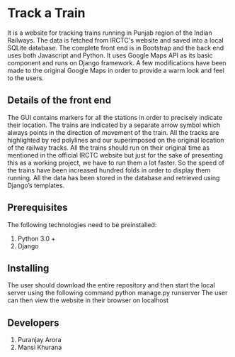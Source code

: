 # Track a Train
It is a website for tracking trains running in Punjab region of the Indian Railways. The data is fetched from IRCTC's website and saved into a local SQLite database. The complete front end is in Bootstrap and the back end uses both Javascript and Python. It uses Google Maps API as its basic component and runs on Django framework. A few modifications have been made to the original Google Maps in order to provide a warm look and feel to the users.

## Details of the front end
The GUI contains markers for all the stations in order to precisely indicate their location. The trains are indicated by a separate arrow symbol which always points in the direction of movement of the train. All the tracks are highlighted by red polylines and our superimposed on the original location of the railway tracks. All the trains should run on their original time as mentioned in the official IRCTC website but just for the sake of presenting this as a working project, we have to run them a lot faster. So the speed of the trains have been increased hundred folds in order to display them running. All the data has been stored in the database and retrieved using Django’s templates.

## Prerequisites
The following technologies need to be preinstalled:
1. Python 3.0 +
2. Django 

## Installing 
The user should download the entire repository and then start the local server using the following command
python manage.py runserver
The user can then view the website in their browser on localhost 

## Developers
1. Puranjay Arora 
2. Mansi Khurana 
